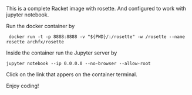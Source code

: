 This is a complete Racket image with rosette. And configured to work with jupyter notebook.


Run the docker container by

```shell 
 docker run -t -p 8888:8888 -v "${PWD}/:/rosette" -w /rosette --name rosette archfx/rosette
```

Inside the container run the Jupyter server by

```shell
jupyter notebook --ip 0.0.0.0 --no-browser --allow-root
```

Click on the link that appers on the container terminal.

Enjoy coding!
